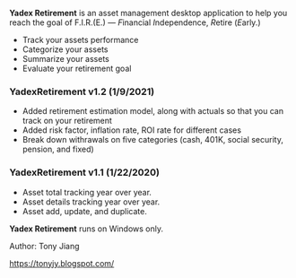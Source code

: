 **Yadex Retirement** is an asset management desktop application to help you reach the goal of F.I.R.(E.) — *F*inancial *I*ndependence, *R*etire (*E*arly.) 

- Track your assets performance
- Categorize your assets
- Summarize your assets 
- Evaluate your retirement goal

### YadexRetirement v1.2 (1/9/2021)

- Added retirement estimation model, along with actuals so that you can track on your retirement
- Added risk factor, inflation rate, ROI rate for different cases
- Break down withrawals on five categories (cash, 401K, social security, pension, and fixed)

### YadexRetirement v1.1 (1/22/2020)

- Asset total tracking year over year.
- Asset details tracking year over year.
- Asset add, update, and duplicate.

**Yadex Retirement** runs on Windows only. 

Author: Tony Jiang

https://tonyjy.blogspot.com/
